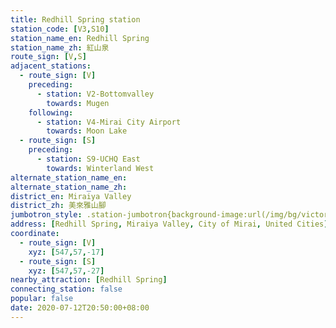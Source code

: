 ```yaml
---
title: Redhill Spring station
station_code: [V3,S10]
station_name_en: Redhill Spring
station_name_zh: 紅山泉
route_sign: [V,S]
adjacent_stations:
  - route_sign: [V]
    preceding:
      - station: V2-Bottomvalley
        towards: Mugen
    following:
      - station: V4-Mirai City Airport
        towards: Moon Lake
  - route_sign: [S]
    preceding:
      - station: S9-UCHQ East
        towards: Winterland West
alternate_station_name_en: 
alternate_station_name_zh: 
district_en: Miraiya Valley
district_zh: 美來雅山腳
jumbotron_style: .station-jumbotron{background-image:url(/img/bg/victoryline.png),url(/img/bg/bigsnowline.png);background-repeat:no-repeat;background-size:100% 10px,50% 10px;background-position:0 115px,left 145px}
address: [Redhill Spring, Miraiya Valley, City of Mirai, United Cities]
coordinate:
  - route_sign: [V]
    xyz: [547,57,-17]
  - route_sign: [S]
    xyz: [547,57,-27]
nearby_attraction: [Redhill Spring]
connecting_station: false
popular: false
date: 2020-07-12T20:50:00+08:00
---
```


